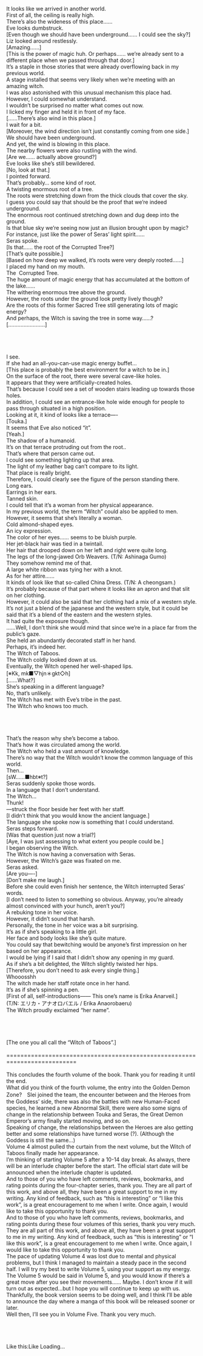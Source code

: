 <br/>
It looks like we arrived in another world.<br/>
First of all, the ceiling is really high.<br/>
There’s also the wideness of this place……<br/>
Eve looks dumbstruck.<br/>
[Even though we should have been underground…… I could see the sky?]<br/>
Liz looked around restlessly.<br/>
[Amazing……]<br/>
[This is the power of magic huh. Or perhaps…… we’re already sent to a different place when we passed through that door.]<br/>
It’s a staple in those stories that were already overflowing back in my previous world.<br/>
A stage installed that seems very likely when we’re meeting with an amazing witch.<br/>
I was also astonished with this unusual mechanism this place had.<br/>
However, I could somewhat understand.<br/>
I wouldn’t be surprised no matter what comes out now.<br/>
I licked my finger and held it in front of my face.<br/>
[……There’s also wind in this place.]<br/>
I wait for a bit.<br/>
[Moreover, the wind direction isn’t just constantly coming from one side.]<br/>
We should have been underground.<br/>
And yet, the wind is blowing in this place.<br/>
The nearby flowers were also rustling with the wind.<br/>
[Are we…… actually above ground?]<br/>
Eve looks like she’s still bewildered.<br/>
[No, look at that.]<br/>
I pointed forward.<br/>
That’s probably… some kind of root.<br/>
A twisting enormous root of a tree.<br/>
The roots were stretching down from the thick clouds that cover the sky.<br/>
I guess you could say that should be the proof that we’re indeed underground.<br/>
The enormous root continued stretching down and dug deep into the ground.<br/>
Is that blue sky we’re seeing now just an illusion brought upon by magic?<br/>
For instance, just like the power of Seras’ light spirit……<br/>
Seras spoke.<br/>
[Is that…… the root of the Corrupted Tree?]<br/>
[That’s quite possible.]<br/>
[Based on how deep we walked, it’s roots were very deeply rooted……]<br/>
I placed my hand on my mouth.<br/>
The  Corrupted Tree.<br/>
The huge amount of magic energy that has accumulated at the bottom of the lake……<br/>
The withering enormous tree above the ground.<br/>
However, the roots under the ground look pretty lively though?<br/>
Are the roots of this former Sacred Tree still generating lots of magic energy?<br/>
And perhaps, the Witch is saving the tree in some way……?<br/>
[……………………]<br/>
<br/>
<br/>
<br/>
<br/>
I see.<br/>
If she had an all-you-can-use magic energy buffet…<br/>
[This place is probably the best environment for a witch to be in.]<br/>
On the surface of the root, there were several cave-like holes.<br/>
It appears that they were artificially-created holes.<br/>
That’s because I could see a set of wooden stairs leading up towards those holes.<br/>
In addition, I could see an entrance-like hole wide enough for people to pass through situated in a high position.<br/>
Looking at it, it kind of looks like a terrace—-<br/>
[Touka.]<br/>
It seems that Eve also noticed “it”.<br/>
[Yeah.]<br/>
The shadow of a humanoid.<br/>
It’s on that terrace protruding out from the root..<br/>
That’s where that person came out.<br/>
I could see something lighting up that area.<br/>
The light of my leather bag can’t compare to its light.<br/>
That place is really bright.<br/>
Therefore, I could clearly see the figure of the person standing there.<br/>
Long ears.<br/>
Earrings in her ears.<br/>
Tanned skin.<br/>
I could tell that it’s a woman from her physical appearance.<br/>
In my previous world, the term “Witch” could also be applied to men.<br/>
However, it seems that she’s literally a woman.<br/>
Cold almond-shaped eyes.<br/>
An icy expression.<br/>
The color of her eyes…… seems to be bluish purple.<br/>
Her jet-black hair was tied in a twintail.<br/>
Her hair that drooped down on her left and right were quite long.<br/>
The legs of the long-jawed Orb Weavers. (T/N: Ashinaga Gumo)<br/>
They somehow remind me of that.<br/>
A large white ribbon was tying her with a knot.<br/>
As for her attire……<br/>
It kinds of look like that so-called China Dress. (T/N: A cheongsam.)<br/>
It’s probably because of that part where it looks like an apron and that slit on her clothing.<br/>
However, it could also be said that her clothing had a mix of a western style.<br/>
It’s not just a blend of the japanese and the western style, but it could be said that it’s a blend of the eastern and the western styles.<br/>
It had quite the exposure though.<br/>
……Well, I don’t think she would mind that since we’re in a place far from the public’s gaze.<br/>
She held an abundantly decorated staff in her hand.<br/>
Perhaps, it’s indeed her.<br/>
The Witch of Taboos.<br/>
The Witch coldly looked down at us.<br/>
Eventually, the Witch opened her well-shaped lips.<br/>
[※Kk, mk■▽hjn＊gkt◇h]<br/>
[……What?]<br/>
She’s speaking in a different language?<br/>
No, that’s unlikely.<br/>
The Witch has met with Eve’s tribe in the past.<br/>
The Witch who knows too much.<br/>
<br/>
<br/>
<br/>
<br/>
That’s the reason why she’s become a taboo.<br/>
That’s how it was circulated among the world.<br/>
The Witch who held a vast amount of knowledge.<br/>
There’s no way that the Witch wouldn’t know the common language of this world.<br/>
Then…<br/>
[sW……■hbt※t?]<br/>
Seras suddenly spoke those words.<br/>
In a language that I don’t understand.<br/>
The Witch…<br/>
Thunk!<br/>
—struck the floor beside her feet with her staff.<br/>
[I didn’t think that you would know the ancient language.]<br/>
The language she spoke now is something that I could understand.<br/>
Seras steps forward.<br/>
[Was that question just now a trial?]<br/>
[Aye, I was just assessing to what extent you people could be.]<br/>
I began observing the Witch.<br/>
The Witch is now having a conversation with Seras.<br/>
However, the Witch’s gaze was fixated on me.<br/>
Seras asked.<br/>
[Are you—-]<br/>
[Don’t make me laugh.]<br/>
Before she could even finish her sentence, the Witch interrupted Seras’ words.<br/>
[I don’t need to listen to something so obvious. Anyway, you’re already almost convinced with your hunch, aren’t you?]<br/>
A rebuking tone in her voice.<br/>
However, it didn’t sound that harsh.<br/>
Personally, the tone in her voice was a bit surprising.<br/>
It’s as if she’s speaking to a little girl.<br/>
Her face and body looks like she’s quite mature.<br/>
You could say that bewitching would be anyone’s first impression on her based on her appearance.<br/>
I would be lying if I said that I didn’t show any opening in my guard.<br/>
As if she’s a bit delighted, the Witch slightly twisted her hips.<br/>
[Therefore, you don’t need to ask every single thing.]<br/>
Whooosshh<br/>
The witch made her staff rotate once in her hand.<br/>
It’s as if she’s spinning a pen.<br/>
[First of all, self-introductions—— This one’s name is Erika Anarveil.]<br/>
(T/N: エリカ・アナオロバエル / Erika Anaorobaeru)<br/>
The Witch proudly exclaimed “her name”.<br/>
<br/>
<br/>
<br/>
<br/>
[The one you all call the “Witch of Taboos”.]<br/>
<br/>
==========================================================================<br/>
<Author Notes><br/>
This concludes the fourth volume of the book. Thank you for reading it until the end.<br/>
What did you think of the fourth volume, the entry into the Golden Demon Zone?　Slei joined the team, the encounter between and the Heroes from the Goddess’ side, there was also the battles with new Human-Faced species, he learned a new Abnormal Skill, there were also some signs of change in the relationship between Touka and Seras, the Great Demon Emperor’s army finally started moving, and so on.<br/>
Speaking of change, the relationships between the Heroes are also getting better and some relationships have turned worse (?). (Although the Goddess is still the same…)<br/>
Volume 4 almost pulled the curtain from the next volume, but the Witch of Taboos finally made her appearance.<br/>
I’m thinking of starting Volume 5 after a 10-14 day break. As always, there will be an interlude chapter before the start. The official start date will be announced when the interlude chapter is updated.<br/>
And to those of you who have left comments, reviews, bookmarks, and rating points during the four-chapter series, thank you. They are all part of this work, and above all, they have been a great support to me in my writing. Any kind of feedback, such as “this is interesting” or “I like this work”, is a great encouragement to me when I write. Once again, I would like to take this opportunity to thank you.<br/>
And to those of you who have left comments, reviews, bookmarks, and rating points during these four volumes of this series, thank you very much. They are all part of this work, and above all, they have been a great support to me in my writing. Any kind of feedback, such as “this is interesting” or “I like this work”, is a great encouragement to me when I write. Once again, I would like to take this opportunity to thank you.<br/>
The pace of updating Volume 4 was lost due to mental and physical problems, but I think I managed to maintain a steady pace in the second half. I will try my best to write Volume 5, using your support as my energy.<br/>
The Volume 5 would be said in Volume 5, and you would know if there’s a great move after you see their movements…… Maybe. I don’t know if it will turn out as expected…but I hope you will continue to keep up with us.<br/>
Thankfully, the book version seems to be doing well, and I think I’ll be able to announce the day where a manga of this book will be released sooner or later.<br/>
Well then, I’ll see you in Volume Five. Thank you very much.<br/>
<br/>
<br/>
<br/>
<br/>
Like this:Like Loading... <br/>
<br/>
<br/>
<br/>
<br/>
